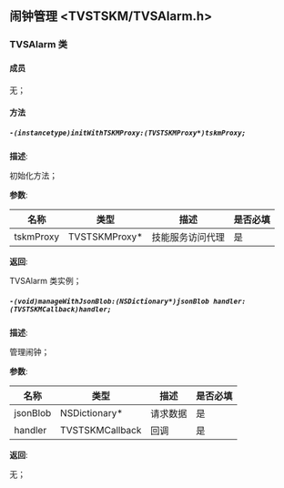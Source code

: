 ## 闹钟管理 <TVSTSKM/TVSAlarm.h>

### TVSAlarm 类

#### 成员

 无；

#### 方法

##### `-(instancetype)initWithTSKMProxy:(TVSTSKMProxy*)tskmProxy;`

  **描述**:

  初始化方法；

  **参数**:

  | 名称 | 类型 | 描述 | 是否必填 |
  | ------ | ------ | ------ | ------ |
  | tskmProxy | TVSTSKMProxy* | 技能服务访问代理 | 是 |

  **返回**:

  TVSAlarm 类实例；

##### `-(void)manageWithJsonBlob:(NSDictionary*)jsonBlob handler:(TVSTSKMCallback)handler;`

  **描述**:

  管理闹钟；

  **参数**:

  | 名称 | 类型 | 描述 | 是否必填 |
  | ------ | ------ | ------ | ------ |
  | jsonBlob | NSDictionary* | 请求数据 | 是 |
  | handler | TVSTSKMCallback | 回调 | 是 |

  **返回**:

  无；